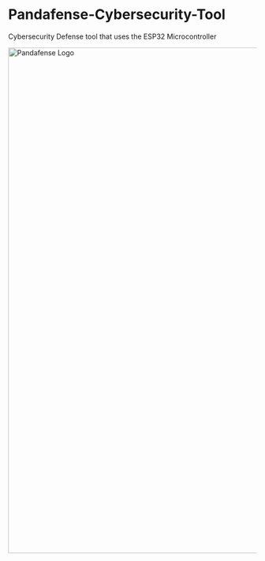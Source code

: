 # Pandafense-Cybersecurity-Tool
Cybersecurity Defense tool that uses the ESP32 Microcontroller

<img width="1024" height="1024" alt="Pandafense Logo" src="https://github.com/user-attachments/assets/53d0bad3-1c8f-4095-bd29-6b3b4f4d43ec" />
